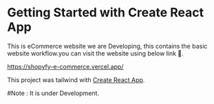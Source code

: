 

# Getting Started with Create React App

This is eCommerce website we are Developing, this contains the basic website workflow.you can visit the website using below link 🔗.

https://shopyfy-e-commerce.vercel.app/

This project was tailwind with [Create React App](https://github.com/facebook/create-react-app).

#Note : It is under Development.
